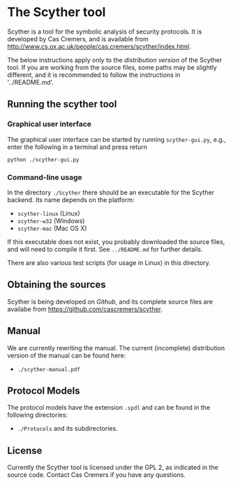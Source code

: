 The Scyther tool
================

Scyther is a tool for the symbolic analysis of security protocols. It is
developed by Cas Cremers, and is available from
<http://www.cs.ox.ac.uk/people/cas.cremers/scyther/index.html>.

The below instructions apply only to the *distribution version* of
the Scyther tool. If you are working from the source files, some paths may be
slightly different, and it is recommended to follow the instructions in '../README.md'.

Running the scyther tool
------------------------

### Graphical user interface ###

The graphical user interface can be started by running `scyther-gui.py`,
e.g., enter the following in a terminal and press return

	python ./scyther-gui.py

### Command-line usage ###

In the directory `./Scyther` there should be an executable for the
Scyther backend. Its name depends on the platform:

 * `scyther-linux` (Linux)
 * `scyther-w32` (Windows)
 * `scyther-mac` (Mac OS X)

If this executable does not exist, you probably downloaded the source
files, and will need to compile it first. See `../README.md` for further
details.

There are also various test scripts (for usage in Linux) in this
directory.

Obtaining the sources
----------------------

Scyther is being developed on *Github*, and its complete source files are
availabe from
<https://github.com/cascremers/scyther>.

Manual
------

We are currently rewriting the manual. The current (incomplete)
distribution version of the manual can be found here:

  * `./scyther-manual.pdf`


Protocol Models
---------------

The protocol models have the extension `.spdl` and can be found in the following directories:

  * `./Protocols` and its subdirectories.

License
-------

Currently the Scyther tool is licensed under the GPL 2, as indicated in
the source code. Contact Cas Cremers if you have any questions.

